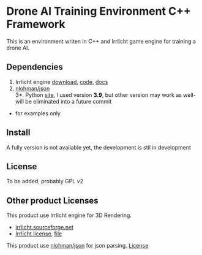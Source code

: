 # Drone AI Training Environment C++ Framework
This is an environment writen in C++ and Irrlicht game engine for training a drone AI.  

## Dependencies  
  1. Irrlicht engine [download](https://sourceforge.net/projects/irrlicht/files/latest/download), 
[code](https://sourceforge.net/p/irrlicht/code/HEAD/tree/), 
[docs](http://irrlicht.sourceforge.net/docu/index.html])  
  2. [nlohman/json](https://github.com/nlohmann/json)  
  3\*. Python [site](https://www.python.org/), I used version **3.9**, but other version may work as well-will be eliminated into a future commit  
  
* for examples only

## Install
A fully version is not available yet, the development is stil in development  

## License
To be added, probably GPL v2  

## Other product Licenses
This product use Irrlicht engine for 3D Rendering.  
 - [irrlicht.sourceforge.net](http://irrlicht.sourceforge.net/)  
 - [Irrlicht license](http://irrlicht.sourceforge.net/?page_id=294), [file](https://github.com/UnProgramator/Drone-AI-Training-Framework/blob/master/IRRLICHT_LICENSE)  

This product use [nlohman/json](https://github.com/nlohmann/json) for json parsing. [License](https://github.com/nlohmann/json/blob/develop/LICENSE.MIT)
